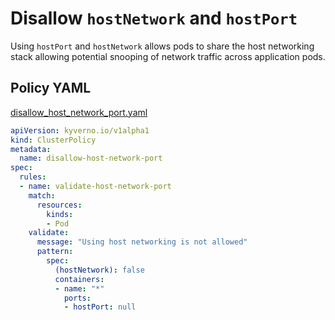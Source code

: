 
# Disallow `hostNetwork` and `hostPort`

Using `hostPort` and `hostNetwork` allows pods to share the host networking stack allowing potential snooping of network traffic across application pods. 

## Policy YAML

[disallow_host_network_port.yaml](best_practices/disallow_host_network_port.yaml)


````yaml
apiVersion: kyverno.io/v1alpha1
kind: ClusterPolicy
metadata:
  name: disallow-host-network-port
spec:
  rules:
  - name: validate-host-network-port
    match:
      resources:
        kinds:
        - Pod
    validate:
      message: "Using host networking is not allowed"
      pattern:
        spec:
          (hostNetwork): false
          containers:
          - name: "*"
            ports:
            - hostPort: null
````